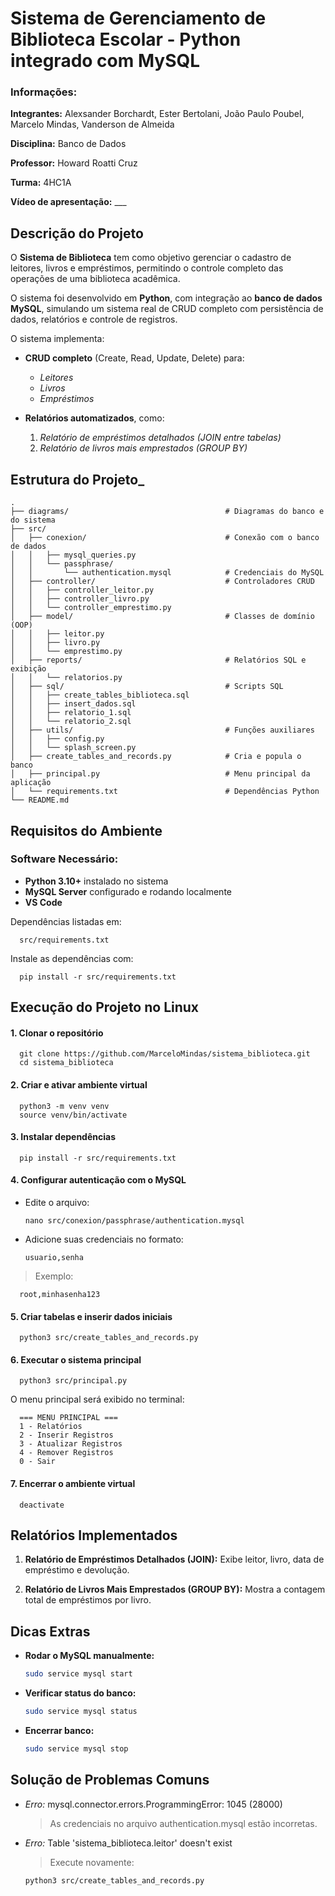 # Sistema de Gerenciamento de Biblioteca Escolar - Python integrado com MySQL

### Informações:

**Integrantes:** Alexsander Borchardt, Ester Bertolani, João Paulo Poubel, Marcelo Mindas, Vanderson de Almeida

**Disciplina:** Banco de Dados

**Professor:** Howard Roatti Cruz

**Turma:** 4HC1A

**Vídeo de apresentação:** ___


## Descrição do Projeto

O **Sistema de Biblioteca** tem como objetivo gerenciar o cadastro de leitores, livros e empréstimos, permitindo o controle completo das operações de uma biblioteca acadêmica.

O sistema foi desenvolvido em **Python**, com integração ao **banco de dados MySQL**, simulando um sistema real de CRUD completo com persistência de dados, relatórios e controle de registros.

O sistema implementa:

   * **CRUD completo** (Create, Read, Update, Delete) para:
      * *Leitores*
      * *Livros*
      * *Empréstimos*

   * **Relatórios automatizados**, como:
      1. *Relatório de empréstimos detalhados (JOIN entre tabelas)*
      2. *Relatório de livros mais emprestados (GROUP BY)*

## Estrutura do Projeto_

   ```
   .
   ├── diagrams/                                   # Diagramas do banco e do sistema
   ├── src/
   │   ├── conexion/                               # Conexão com o banco de dados
   │   │   ├── mysql_queries.py
   │   │   └── passphrase/
   │   │       └── authentication.mysql            # Credenciais do MySQL
   │   ├── controller/                             # Controladores CRUD
   │   │   ├── controller_leitor.py
   │   │   ├── controller_livro.py
   │   │   └── controller_emprestimo.py
   │   ├── model/                                  # Classes de domínio (OOP)
   │   │   ├── leitor.py
   │   │   ├── livro.py
   │   │   └── emprestimo.py
   │   ├── reports/                                # Relatórios SQL e exibição
   │   │   └── relatorios.py
   │   ├── sql/                                    # Scripts SQL
   │   │   ├── create_tables_biblioteca.sql
   │   │   ├── insert_dados.sql
   │   │   ├── relatorio_1.sql
   │   │   └── relatorio_2.sql
   │   ├── utils/                                  # Funções auxiliares
   │   │   ├── config.py
   │   │   └── splash_screen.py
   │   ├── create_tables_and_records.py            # Cria e popula o banco
   │   ├── principal.py                            # Menu principal da aplicação
   │   └── requirements.txt                        # Dependências Python
   └── README.md
   ```

## Requisitos do Ambiente

   ### Software Necessário:

   * **Python 3.10+** instalado no sistema
   * **MySQL Server** configurado e rodando localmente
   * **VS Code**


   Dependências listadas em:


      src/requirements.txt
   
   
   Instale as dependências com:


      pip install -r src/requirements.txt



## Execução do Projeto no Linux

   #### 1. Clonar o repositório

      git clone https://github.com/MarceloMindas/sistema_biblioteca.git
      cd sistema_biblioteca

   #### 2. Criar e ativar ambiente virtual

      python3 -m venv venv
      source venv/bin/activate


   #### 3. Instalar dependências

      pip install -r src/requirements.txt


   #### 4. Configurar autenticação com o MySQL

   * Edite o arquivo:
      ```  
      nano src/conexion/passphrase/authentication.mysql
      ```

   * Adicione suas credenciais no formato:
      ```
      usuario,senha
      ```
   
   > Exemplo:

      root,minhasenha123


   #### 5. Criar tabelas e inserir dados iniciais

      python3 src/create_tables_and_records.py


   #### 6. Executar o sistema principal

      python3 src/principal.py


   O menu principal será exibido no terminal:

      === MENU PRINCIPAL ===
      1 - Relatórios
      2 - Inserir Registros
      3 - Atualizar Registros
      4 - Remover Registros
      0 - Sair


   #### 7. Encerrar o ambiente virtual

      deactivate


## Relatórios Implementados

1. **Relatório de Empréstimos Detalhados (JOIN):**
   Exibe leitor, livro, data de empréstimo e devolução.

2. **Relatório de Livros Mais Emprestados (GROUP BY):**
   Mostra a contagem total de empréstimos por livro.


## Dicas Extras

* **Rodar o MySQL manualmente:**

  ```bash
  sudo service mysql start
  ```
* **Verificar status do banco:**

  ```bash
  sudo service mysql status
  ```
* **Encerrar banco:**

  ```bash
  sudo service mysql stop
  ```

## Solução de Problemas Comuns

* *Erro:* mysql.connector.errors.ProgrammingError: 1045 (28000)

   > As credenciais no arquivo authentication.mysql estão incorretas.

* *Erro:* Table 'sistema_biblioteca.leitor' doesn't exist

   > Execute novamente:

      python3 src/create_tables_and_records.py

